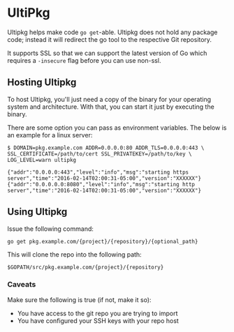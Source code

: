 # UltiPkg

Ultipkg helps make code `go get`-able. Ultipkg does not hold any package code; instead it will redirect the go tool to the respective Git repository.

It supports SSL so that we can support the latest version of Go which requires a `-insecure` flag before you can use non-ssl.

## Hosting Ultipkg

To host Ultipkg, you'll just need a copy of the binary for your operating system and architecture. With that, you can start it just by executing the binary.

There are some option you can pass as environment variables. The below is an example for a linux server:

    $ DOMAIN=pkg.example.com ADDR=0.0.0.0:80 ADDR_TLS=0.0.0.0:443 \
    SSL_CERTIFICATE=/path/to/cert SSL_PRIVATEKEY=/path/to/key \
    LOG_LEVEL=warn ultipkg

    {"addr":"0.0.0.0:443","level":"info","msg":"starting https server","time":"2016-02-14T02:00:31-05:00","version":"XXXXXX"}
    {"addr":"0.0.0.0.0:8080","level":"info","msg":"starting http server","time":"2016-02-14T02:00:31-05:00","version":"XXXXXX"}


## Using Ultipkg

Issue the following command:

    go get pkg.example.com/{project}/{repository}/{optional_path}

This will clone the repo into the following path:

    $GOPATH/src/pkg.example.com/{project}/{repository}

### Caveats

Make sure the following is true (if not, make it so):

* You have access to the git repo you are trying to import
* You have configured your SSH keys with your repo host
